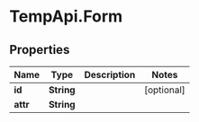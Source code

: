 # TempApi.Form

## Properties

Name | Type | Description | Notes
------------ | ------------- | ------------- | -------------
**id** | **String** |  | [optional] 
**attr** | **String** |  | 


